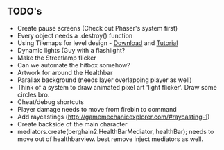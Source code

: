 ## TODO's

 - Create pause screens (Check out Phaser's system first)
 - Every object needs a .destroy() function
 - Using Tilemaps for level design -  [Download](http://www.mapeditor.org/download.html) and  [Tutorial](http://gamedevelopment.tutsplus.com/tutorials/introduction-to-tiled-map-editor--gamedev-2838)
 - Dynamic lights (Guy with a flashlight?
 - Make the Streetlamp flicker 
 - Can we automate the hitbox somehow?
 - Artwork for around the Healthbar
 - Parallax background (needs layer overlapping player as well)
 - Think of a system to draw animated pixel art 'light flicker'. Draw some circles bro.
 - Cheat/debug shortcuts
 - Player damage needs to move from firebin to command
 - Add raycastings (http://gamemechanicexplorer.com/#raycasting-1)
 - Create backside of the main character 
 - mediators.create(berghain2.HealthBarMediator, healthBar); needs to move out of healthbarview. best remove inject mediators as well.
